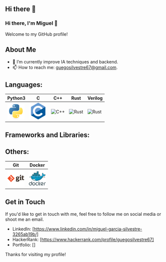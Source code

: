 ## Hi there 👋

### Hi there, I'm Miguel 👋

Welcome to my GitHub profile! 

## About Me 

- 🌱 I’m currently improve IA techniques and backend.
- 📫 How to reach me: guegosilvestre67@gmail.com.

## Languages:

| Python3 | C | C++ | Rust | Verilog |
|----------|----------|----------|----------|----------|
| <img src="https://github.com/devicons/devicon/blob/master/icons/python/python-original.svg" title="Python" alt="Python" width="55" height="55"/> | <img src="https://github.com/devicons/devicon/blob/master/icons/c/c-original.svg" title="C" alt="C" width="55" height="55"/> | <img src="https://github.com/isocpp/logos/blob/master/cpp_logo.svg" title="C++" alt="C++" width="55" height="55"/> | <img src="https://raw.githubusercontent.com/rust-lang-ru/rust-www/refs/heads/master/favicon.ico" title="Rust" alt="Rust" width="55" height="55"/> | <img src="https://www.svgrepo.com/show/374163/verilog.svg" title="Rust" alt="Rust" width="55" height="55"/> |

## Frameworks and Libraries:

## Others:

| Git | Docker |
|----------|----------|
|<img src="https://github.com/devicons/devicon/blob/master/icons/git/git-original-wordmark.svg" title="Git" alt="Git" width="55" height="55"/>|<img src="https://github.com/devicons/devicon/blob/master/icons/docker/docker-original-wordmark.svg" title="Docker" alt="Docker" width="55" height="55"/>
## Get in Touch

If you'd like to get in touch with me, feel free to follow me on social media or shoot me an email.

- LinkedIn: [https://www.linkedin.com/in/miguel-garcia-silvestre-3265ab19b/]
- HackerRank: [https://www.hackerrank.com/profile/guegosilvestre67]
- Portfolio: []

  
Thanks for visiting my profile! 








